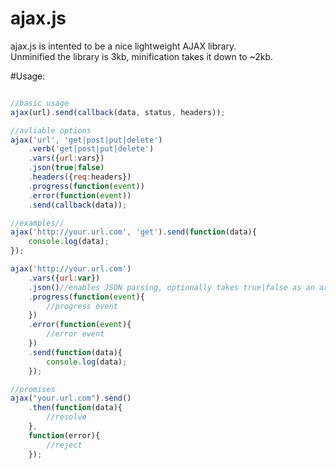 ajax.js
===========

ajax.js is intented to be a nice lightweight AJAX library.  
Unminified the library is 3kb, minification takes it down to ~2kb.

#Usage:
```javascript

//basic usage
ajax(url).send(callback(data, status, headers));

//avliable options
ajax('url', 'get|post|put|delete')
	.verb('get|post|put|delete')
	.vars({url:vars})
	.json(true|false)
	.headers({req:headers})
	.progress(function(event))
	.error(function(event))
	.send(callback(data));

//examples//
ajax('http://your.url.com', 'get').send(function(data){
	console.log(data);
});

ajax('http://your.url.com')
	.vars({url:var})
	.json()//enables JSON parsing, optionally takes true|false as an argument
	.progress(function(event){
		//progress event
	})
	.error(function(event){
		//error event
	})
	.send(function(data){
		console.log(data);
	});

//promises
ajax("your.url.com").send()
	.then(function(data){
		//resolve
	},
	function(error){
		//reject
	});
```
